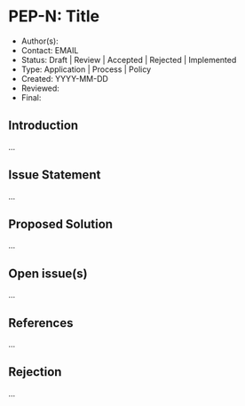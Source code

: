 # PEP-N: Title

- Author(s): 
- Contact: EMAIL
- Status: Draft | Review | Accepted | Rejected | Implemented
- Type: Application | Process | Policy
- Created: YYYY-MM-DD
- Reviewed:
- Final:


## Introduction

...

## Issue Statement

...

## Proposed Solution

...

## Open issue(s)

...

## References

...

## Rejection

...
